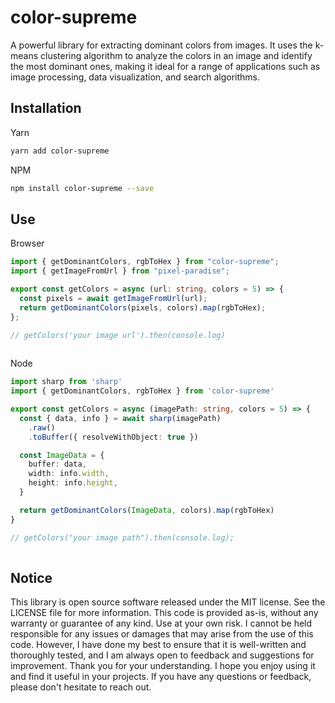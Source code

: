 <!-- infuser start title -->  
# color-supreme  
<!-- infuser end title -->
<!-- infuser start description -->  
A powerful library for extracting dominant colors from images. It uses the k-means clustering algorithm to analyze the colors in an image and identify the most dominant ones, making it ideal for a range of applications such as image processing, data visualization, and search algorithms.  
<!-- infuser end description -->

<!-- infuser start installation -->  
## Installation  
Yarn  
```bash  
yarn add color-supreme  
```  
NPM  
```bash  
npm install color-supreme --save  
```  
<!-- infuser end installation -->

<!-- infuser start usage -->  
## Use  
Browser  
```typescript  
import { getDominantColors, rgbToHex } from "color-supreme";
import { getImageFromUrl } from "pixel-paradise";

export const getColors = async (url: string, colors = 5) => {
  const pixels = await getImageFromUrl(url);
  return getDominantColors(pixels, colors).map(rgbToHex);
};

// getColors('your image url').then(console.log)
  
```  
Node  
```typescript  
import sharp from 'sharp'
import { getDominantColors, rgbToHex } from 'color-supreme'

export const getColors = async (imagePath: string, colors = 5) => {
  const { data, info } = await sharp(imagePath)
    .raw()
    .toBuffer({ resolveWithObject: true })

  const ImageData = {
    buffer: data,
    width: info.width,
    height: info.height,
  }

  return getDominantColors(ImageData, colors).map(rgbToHex)
}

// getColors("your image path").then(console.log);
  
```  
<!-- infuser end usage -->

<!-- infuser start development -->
<!-- infuser end development -->

<!-- infuser start footer -->  
## Notice  
This library is open source software released under the MIT license. See the LICENSE file for more information. This code is provided as-is, without any warranty or guarantee of any kind. Use at your own risk. I cannot be held responsible for any issues or damages that may arise from the use of this code. However, I have done my best to ensure that it is well-written and thoroughly tested, and I am always open to feedback and suggestions for improvement. Thank you for your understanding. I hope you enjoy using it and find it useful in your projects. If you have any questions or feedback, please don't hesitate to reach out.  
<!-- infuser end footer -->
